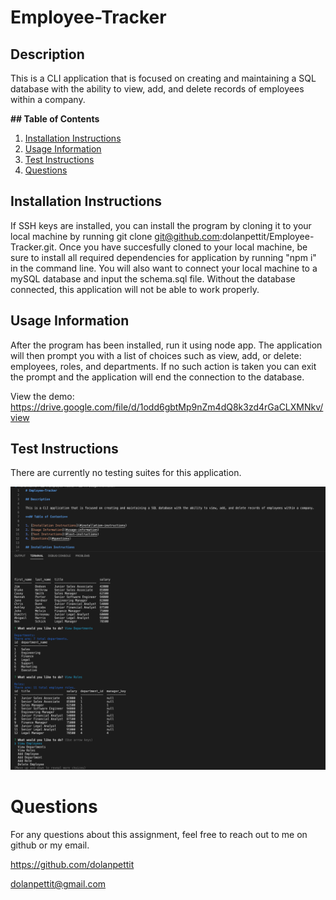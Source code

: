 # Employee-Tracker

## Description

This is a CLI application that is focused on creating and maintaining a SQL database with the ability to view, add, and delete records of employees within a company.

**## Table of Contents**

1. [Installation Instructions](#installation-instructions)
2. [Usage Information](#usage-information)
3. [Test Instructions](#test-instructions)
4. [Questions](#questions)

## Installation Instructions

If SSH keys are installed, you can install the program by cloning it to your local machine by running git clone git@github.com:dolanpettit/Employee-Tracker.git. Once you have succesfully cloned to your local machine, be sure to install all required dependencies for application by running "npm i" in the command line. You will also want to connect your local machine to a mySQL database and input the schema.sql file. Without the database connected, this application will not be able to work properly.

## Usage Information

After the program has been installed, run it using node app. The application will then prompt you with a list of choices such as view, add, or delete: employees, roles, and departments. If no such action is taken you can exit the prompt and the application will end the connection to the database.

View the demo: <a href="https://drive.google.com/file/d/1odd6gbtMp9nZm4dQ8k3zd4rGaCLXMNkv/view">https://drive.google.com/file/d/1odd6gbtMp9nZm4dQ8k3zd4rGaCLXMNkv/view</a>

## Test Instructions

There are currently no testing suites for this application.

<img src="./img/inquirer.png">

# Questions

For any questions about this assignment, feel free to reach out to me on github or my email.

https://github.com/dolanpettit

dolanpettit@gmail.com
